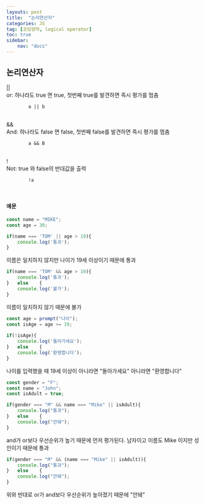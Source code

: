 ```yaml
---
layouts: post
title:  "논리연산자"
categories: JS
tag: [코딩앙마, logical operator]
toc: true
sidebar:
    nav: "docs"
---
```


## 논리연산자

<html>
|| <br/>
or: 하나라도 true 면 true, 첫번째 true를 발견하면 즉시 평가를 멈춤 <br/>
</html>

            a || b

<br/>

<html>
&& <br/>
And: 하나라도 false 면 false, 첫번째 false를 발견하면 즉시 평가를 멈춤<br/>
</html>

            a && B

<br/>

<html>
! <br/>
Not: true 와 false의 반대값을 출력 <br/>
</html>

            !a

<br/>

#### 예문

```js
const name = "MIKE";
const age = 30;

if(name === 'TOM' || age > 19){
    console.log('통과');
}
```
이름은 일치하지 않지만 나이가 19세 이상이기 때문에 통과


```js
if(name === 'TOM' && age > 19){
    console.log('통과');
}   else    {
    console.log('불가');
}
```
이름이 일치하지 않기 때문에 불가


```js
const age = prompt("나이");
const isAge = age >= 19;
        
if(!isAge){
    console.log('돌아가세요');
}   else    {
    console.log('환영합니다');
}
```
나이를 입력했을 때 19세 이상이 아니라면 "돌아가세요" 아니라면 "환영합니다"


```js
const gender = "F";
const name = "John";
const isAdult = true;

if(gender === "M" && name === "Mike" || isAdult){
    console.log("통과");
}   else    {
    console.log("안돼");
}
```
and가 or보다 우선순위가 높기 때문에 먼저 평가된다. 남자이고 이름도 Mike 이지만 성인이기 때문에 통과


```js
if(gender === "M" && (name === "Mike" || isAdult)){
    console.log("통과");
}   else    {
    console.log("안돼");
}
```
위와 반대로
or가 and보다 우선순위가 높아졌기 때문에 "안돼"